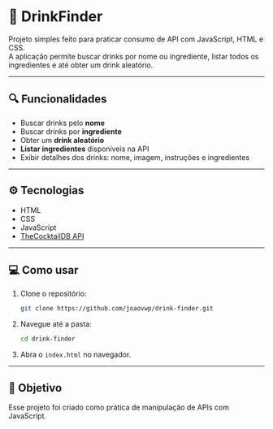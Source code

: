 # 🥂 DrinkFinder

Projeto simples feito para praticar consumo de API com JavaScript, HTML e CSS.  
A aplicação permite buscar drinks por nome ou ingrediente, listar todos os ingredientes e até obter um drink aleatório.

---

## 🔍 Funcionalidades

- Buscar drinks pelo **nome**
- Buscar drinks por **ingrediente**
- Obter um **drink aleatório**
- **Listar ingredientes** disponíveis na API
- Exibir detalhes dos drinks: nome, imagem, instruções e ingredientes

---

## ⚙️ Tecnologias

- HTML
- CSS
- JavaScript
- [TheCocktailDB API](https://www.thecocktaildb.com/)

---

## 💻 Como usar

1. Clone o repositório:
   ```bash
   git clone https://github.com/joaovwp/drink-finder.git
   ```

2. Navegue até a pasta:
   ```bash
   cd drink-finder
   ```

3. Abra o `index.html` no navegador.

---

## 🧪 Objetivo

Esse projeto foi criado como prática de manipulação de APIs com JavaScript.

